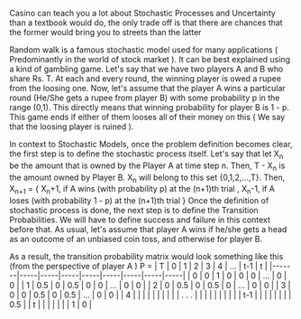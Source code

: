 Casino can teach you a lot about Stochastic Processes and Uncertainty than a textbook would do, the only trade off is that there are chances that the former would bring you to streets than the latter

Random walk is a famous stochastic model used for many applications ( Predominantly in the world of stock market ). It can be best explained using a kind of gambling game. Let's say that we have two players A and B who share Rs. T.  At each and every round, the winning player is owed a rupee from the loosing one. Now, let's assume that the player A wins a particular round (He/She gets a rupee from player B) with some probability p in the range (0,1). This directly means that winning probability for player B is 1 - p. This game ends if either of them looses all of their money on this ( We say that the loosing player is ruined ). 

In context to Stochastic Models, once the problem definition becomes clear, the first step is to define the stochastic process itself. Let's say that let X<sub>n</sub> be the amount that is owned by the Player A at time step n. Then, T - X<sub>n</sub> is the amount owned by Player B. X<sub>n</sub> will belong to this set {0,1,2,...,T}. Then, 
				X<sub>n+1</sub> = {
						X<sub>n</sub>+1, if A wins (with probability p) at the (n+1)th trial ,
						X<sub>n</sub>-1, if A loses (with probability 1 - p) at the (n+1)th trial
					}
Once the definition of stochastic process is done, the next step is to define the Transition Probabilities. We will have to define success and failure in this context before that. As usual, let's assume that player A wins if he/she gets a head as an outcome of an unbiased coin toss, and otherwise for player B. 

As a result, the transition probability matrix would look something like this (from the perspective of player A )
P   = 
| T     | 0   | 1   | 2   | 3   | 4   | ... | t-1 | t   |
|-------|-----|-----|-----|-----|-----|-----|-----|-----|
| 0     | 0   | 1   | 0   | 0   | 0   | ... | 0   | 0   |
| 1     | 0.5 | 0   | 0.5 | 0   | 0   | ... | 0   | 0   |
| 2     | 0   | 0.5 | 0   | 0.5 | 0   | ... | 0   | 0   |
| 3     | 0   | 0   | 0.5 | 0   | 0.5 | ... | 0   | 0   |
| 4     |     |     |     |     |     |     |     |     |
| . . . |     |     |     |     |     |     |     |     |
| t-1   |     |     |     |     |     |     |     | 0.5 |
| t     |     |     |     |     |     |     | 1   | 0   |